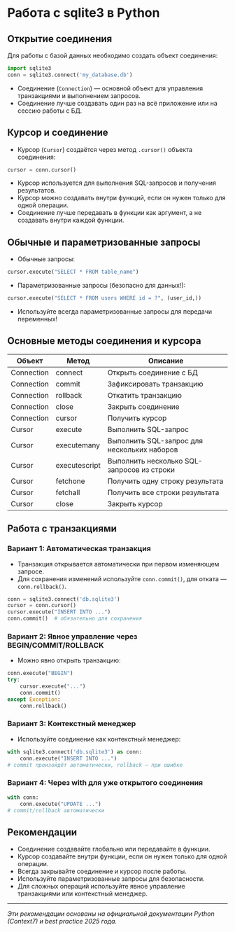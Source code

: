 # Работа с sqlite3 в Python

## Открытие соединения

Для работы с базой данных необходимо создать объект соединения:

```python
import sqlite3
conn = sqlite3.connect('my_database.db')
```

- Соединение (`Connection`) — основной объект для управления транзакциями и выполнением запросов.
- Соединение лучше создавать один раз на всё приложение или на сессию работы с БД.

## Курсор и соединение

- Курсор (`Cursor`) создаётся через метод `.cursor()` объекта соединения:

```python
cursor = conn.cursor()
```

- Курсор используется для выполнения SQL-запросов и получения результатов.
- Курсор можно создавать внутри функций, если он нужен только для одной операции.
- Соединение лучше передавать в функции как аргумент, а не создавать внутри каждой функции.

## Обычные и параметризованные запросы

- Обычные запросы:

```python
cursor.execute("SELECT * FROM table_name")
```

- Параметризованные запросы (безопасно для данных!):

```python
cursor.execute("SELECT * FROM users WHERE id = ?", (user_id,))
```

- Используйте всегда параметризованные запросы для передачи переменных!

## Основные методы соединения и курсора

| Объект      | Метод                | Описание                                      |
|-------------|----------------------|-----------------------------------------------|
| Connection  | connect              | Открыть соединение с БД                       |
| Connection  | commit               | Зафиксировать транзакцию                      |
| Connection  | rollback             | Откатить транзакцию                           |
| Connection  | close                | Закрыть соединение                            |
| Connection  | cursor               | Получить курсор                               |
| Cursor      | execute              | Выполнить SQL-запрос                          |
| Cursor      | executemany          | Выполнить SQL-запрос для нескольких наборов   |
| Cursor      | executescript        | Выполнить несколько SQL-запросов из строки    |
| Cursor      | fetchone             | Получить одну строку результата               |
| Cursor      | fetchall             | Получить все строки результата                |
| Cursor      | close                | Закрыть курсор                                |

## Работа с транзакциями

### Вариант 1: Автоматическая транзакция

- Транзакция открывается автоматически при первом изменяющем запросе.
- Для сохранения изменений используйте `conn.commit()`, для отката — `conn.rollback()`.

```python
conn = sqlite3.connect('db.sqlite3')
cursor = conn.cursor()
cursor.execute("INSERT INTO ...")
conn.commit()  # обязательно для сохранения
```

### Вариант 2: Явное управление через BEGIN/COMMIT/ROLLBACK

- Можно явно открыть транзакцию:

```python
conn.execute("BEGIN")
try:
    cursor.execute("...")
    conn.commit()
except Exception:
    conn.rollback()
```

### Вариант 3: Контекстный менеджер

- Используйте соединение как контекстный менеджер:

```python
with sqlite3.connect('db.sqlite3') as conn:
    conn.execute("INSERT INTO ...")
# commit произойдёт автоматически, rollback — при ошибке
```

### Вариант 4: Через with для уже открытого соединения

```python
with conn:
    conn.execute("UPDATE ...")
# commit/rollback автоматически
```

## Рекомендации

- Соединение создавайте глобально или передавайте в функции.
- Курсор создавайте внутри функции, если он нужен только для одной операции.
- Всегда закрывайте соединение и курсор после работы.
- Используйте параметризованные запросы для безопасности.
- Для сложных операций используйте явное управление транзакциями или контекстный менеджер.

---

_Эти рекомендации основаны на официальной документации Python (Context7) и best practice 2025 года._
